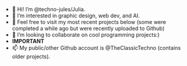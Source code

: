 - 👋 Hi! I’m @techno-jules/Julia.
- 👀 I’m interested in graphic design, web dev, and AI.
- 🌱 Feel free to visit my most recent projects below (some were completed a while ago but were recently uploaded to Github)
- 💞️ I’m looking to collaborate on cool programming projects:)
- <b>IMPORTANT</b>
- 📫 My public/other Github account is @TheClassicTechno (contains older projects).

<!---
techno-jules/techno-jules is a ✨ special ✨ repository because its `README.md` (this file) appears on your GitHub profile.
You can click the Preview link to take a look at your changes.
--->
